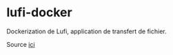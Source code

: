 # lufi-docker

Dockerization de Lufi, application de transfert de fichier.

Source [ici](https://framagit.org/fiat-tux/hat-softwares/lufi)
